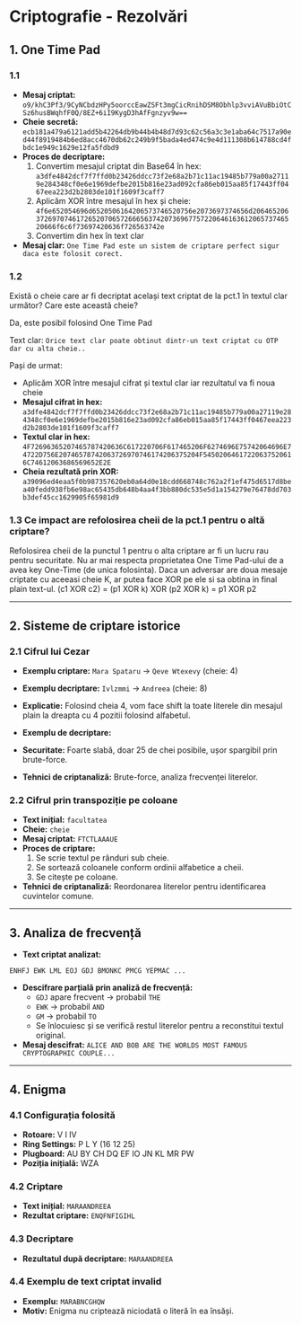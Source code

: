 # Criptografie - Rezolvări

## 1. One Time Pad

### 1.1 
- **Mesaj criptat:** `o9/khC3Pf3/9CyNCbdzHPy5oorccEawZSFt3mgCicRnihDSM8Obhlp3vviAVuBbiOtCSz6husBWqhfF0Q/8EZ+6iI9KygD3hAfFgnzyv9w==`
- **Cheie secretă:** `ecb181a479a6121add5b42264db9b44b4b48d7d93c62c56a3c3e1aba64c7517a90ed44f8919484b6ed8acc4670db62c249b9f5bada4ed474c9e4d111308b614788cd4fbdc1e949c1629e12fa5fdbd9`
- **Proces de decriptare:**
  1. Convertim mesajul criptat din Base64 în hex: `a3dfe4842dcf7f7ffd0b23426ddcc73f2e68a2b71c11ac19485b779a00a27119e284348cf0e6e1969defbe2015b816e23ad092cfa86eb015aa85f17443ff0467eea223d2b2803de101f1609f3caff7`
  3. Aplicăm XOR între mesajul în hex și cheie: `4f6e652054696d6520506164206573746520756e2073697374656d20646520637269707461726520706572666563742073696775722064616361206573746520666f6c6f73697420636f726563742e`
  4. Convertim din hex în text clar
- **Mesaj clar:** `One Time Pad este un sistem de criptare perfect sigur daca este folosit corect.`

### 1.2 
Există o cheie care ar fi decriptat același text criptat de la pct.1 în textul clar următor?
Care este această cheie?

Da, este posibil folosind One Time Pad

Text clar: `Orice text clar poate obtinut dintr-un text criptat cu OTP dar cu alta cheie..`

Pași de urmat:
- Aplicăm XOR între mesajul cifrat și textul clar iar rezultatul va fi noua cheie
- **Mesajul cifrat in hex:** `a3dfe4842dcf7f7ffd0b23426ddcc73f2e68a2b71c11ac19485b779a00a27119e284348cf0e6e1969defbe2015b816e23ad092cfa86eb015aa85f17443ff0467eea223d2b2803de101f1609f3caff7`
- **Textul clar in hex:** `4F72696365207465787420636C617220706F617465206F6274696E75742064696E74722D756E20746578742063726970746174206375204F54502064617220637520616C74612063686569652E2E`
- **Cheia rezultată prin XOR:** `a39096ed4eaa5f0b987357620eb0a64d0e18cdd668748c762a2f1ef475d6517d8bea40fedd938fb6e98ac65435db648b4aa4f3bb880dc535e5d1a154279e76478dd703b3def45cc1629905f65981d9`

### 1.3 Ce impact are refolosirea cheii de la pct.1 pentru o altă criptare?
Refolosirea cheii de la punctul 1 pentru o alta criptare ar fi un lucru rau pentru securitate. Nu ar mai respecta proprietatea One Time Pad-ului de a avea key One-Time (de unica folosinta). Daca un adversar are doua mesaje criptate cu aceeasi cheie K, ar putea face XOR pe ele si sa obtina in final plain text-ul. (c1 XOR c2) = (p1 XOR k) XOR (p2 XOR k) = p1 XOR p2

---

## 2. Sisteme de criptare istorice

### 2.1 Cifrul lui Cezar
- **Exemplu criptare:** `Mara Spataru` → `Qeve Wtexevy` (cheie: 4)
- **Exemplu decriptare:** `Ivlzmmi` → `Andreea` (cheie: 8)
- **Explicatie:** Folosind cheia 4, vom face shift la toate literele din mesajul plain la dreapta cu 4 pozitii folosind alfabetul.

- **Exemplu de decriptare:**
- **Securitate:** Foarte slabă, doar 25 de chei posibile, ușor spargibil prin brute-force.
- **Tehnici de criptanaliză:** Brute-force, analiza frecvenței literelor.

### 2.2 Cifrul prin transpoziție pe coloane
- **Text inițial:** `facultatea`
- **Cheie:** `cheie`
- **Mesaj criptat:** `FTCTLAAAUE`
- **Proces de criptare:**
  1. Se scrie textul pe rânduri sub cheie.
  2. Se sortează coloanele conform ordinii alfabetice a cheii.
  3. Se citește pe coloane.
- **Tehnici de criptanaliză:** Reordonarea literelor pentru identificarea cuvintelor comune.

---

## 3. Analiza de frecvență
- **Text criptat analizat:**
```
ENHFJ EWK LML EOJ GDJ BMONKC PMCG YEPMAC ...
```
- **Descifrare parțială prin analiză de frecvență:**
  - `GDJ` apare frecvent → probabil `THE`
  - `EWK` → probabil `AND`
  - `GM` → probabil `TO`
  - Se înlocuiesc și se verifică restul literelor pentru a reconstitui textul original.
- **Mesaj descifrat:** `ALICE AND BOB ARE THE WORLDS MOST FAMOUS CRYPTOGRAPHIC COUPLE...`

---

## 4. Enigma
### 4.1 Configurația folosită
- **Rotoare:** V I IV
- **Ring Settings:** P L Y (16 12 25)
- **Plugboard:** AU BY CH DQ EF IO JN KL MR PW
- **Poziția inițială:** WZA

### 4.2 Criptare
- **Text inițial:** `MARAANDREEA`
- **Rezultat criptare:** `ENQFNFIGIHL`

### 4.3 Decriptare
- **Rezultatul după decriptare:** `MARAANDREEA`

### 4.4 Exemplu de text criptat invalid
- **Exemplu:** `MARABNCGHQW`
- **Motiv:** Enigma nu criptează niciodată o literă în ea însăși.

